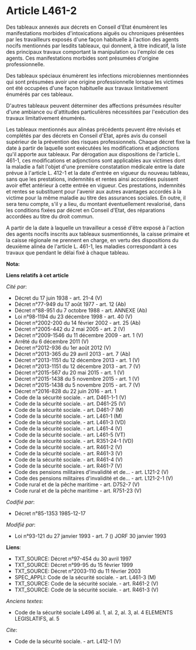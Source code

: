# Article L461-2

Des tableaux annexés aux décrets en Conseil d'Etat énumèrent les manifestations morbides d'intoxications aiguës ou chroniques
présentées par les travailleurs exposés d'une façon habituelle à l'action des agents nocifs mentionnés par lesdits tableaux,
qui donnent, à titre indicatif, la liste des principaux travaux comportant la manipulation ou l'emploi de ces agents. Ces
manifestations morbides sont présumées d'origine professionnelle.

Des tableaux spéciaux énumèrent les infections microbiennes mentionnées qui sont présumées avoir une origine professionnelle
lorsque les victimes ont été occupées d'une façon habituelle aux travaux limitativement énumérés par ces tableaux. 

D'autres tableaux peuvent déterminer des affections présumées résulter d'une ambiance ou d'attitudes particulières
nécessitées par l'exécution des travaux limitativement énumérés. 

Les tableaux mentionnés aux alinéas précédents peuvent être révisés et complétés par des décrets en Conseil d'Etat, après
avis du conseil supérieur de la prévention des risques professionnels. Chaque décret fixe la date à partir de laquelle sont
exécutées les modifications et adjonctions qu'il apporte aux tableaux. Par dérogation aux dispositions de l'article L. 461-1,
ces modifications et adjonctions sont applicables aux victimes dont la maladie a fait l'objet d'une première constatation
médicale entre la date prévue à l'article L. 412-1 et la date d'entrée en vigueur du nouveau tableau, sans que les
prestations, indemnités et rentes ainsi accordées puissent avoir effet antérieur à cette entrée en vigueur. Ces prestations,
indemnités et rentes se substituent pour l'avenir aux autres avantages accordés à la victime pour la même maladie au titre
des assurances sociales. En outre, il sera tenu compte, s'il y a lieu, du montant éventuellement revalorisé, dans les
conditions fixées par décret en Conseil d'Etat, des réparations accordées au titre du droit commun. 

A partir de la date à laquelle un travailleur a cessé d'être exposé à l'action des agents nocifs inscrits aux tableaux
susmentionnés, la caisse primaire et la caisse régionale ne prennent en charge, en vertu des dispositions du deuxième alinéa
de l'article L. 461-1, les maladies correspondant à ces travaux que pendant le délai fixé à chaque tableau.

**Nota:**



**Liens relatifs à cet article**

_Cité par_:

  - Décret du 17 juin 1938 - art. 21-4 (V)
  - Décret n°77-949 du 17 août 1977 - art. 12 (Ab)
  - Décret n°88-951 du 7 octobre 1988 - art. ANNEXE (Ab)
  - Loi n°98-1194 du 23 décembre 1998 - art. 40 (V)
  - Décret n°2002-200 du 14 février 2002 - art. 25 (Ab)
  - Décret n°2005-442 du 2 mai 2005 - art. 2 (V)
  - Décret n°2009-1546 du 11 décembre 2009 - art. 1 (V)
  - Arrêté du 6 décembre 2011 (V)
  - Décret n°2012-936 du 1er août 2012 (V)
  - Décret n°2013-365 du 29 avril 2013 - art. 7 (Ab)
  - Décret n°2013-1151 du 12 décembre 2013 - art. 1 (V)
  - Décret n°2013-1151 du 12 décembre 2013 - art. 7 (V)
  - Décret n°2015-567 du 20 mai 2015 - art. 1 (V)
  - Décret n°2015-1438 du 5 novembre 2015 - art. 1 (V)
  - Décret n°2015-1438 du 5 novembre 2015 - art. 7 (V)
  - Décret n°2016-828 du 22 juin 2016 - art. 1
  - Code de la sécurité sociale. - art. D461-1-1 (V)
  - Code de la sécurité sociale. - art. D461-25 (V)
  - Code de la sécurité sociale. - art. D461-7 (M)
  - Code de la sécurité sociale. - art. L461-1 (M)
  - Code de la sécurité sociale. - art. L461-3 (VD)
  - Code de la sécurité sociale. - art. L461-4 (V)
  - Code de la sécurité sociale. - art. L461-5 (VT)
  - Code de la sécurité sociale. - art. R351-24-1 (VD)
  - Code de la sécurité sociale. - art. R461-2 (V)
  - Code de la sécurité sociale. - art. R461-3 (V)
  - Code de la sécurité sociale. - art. R461-4 (V)
  - Code de la sécurité sociale. - art. R461-7 (V)
  - Code des pensions militaires d'invalidité et de... - art. L121-2 (V)
  - Code des pensions militaires d'invalidité et de... - art. L121-2-1 (V)
  - Code rural et de la pêche maritime - art. D752-7 (V)
  - Code rural et de la pêche maritime - art. R751-23 (V)

_Codifié par_:

  - Décret n°85-1353 1985-12-17

_Modifié par_:

  - Loi n°93-121 du 27 janvier 1993 - art. 7 () JORF 30 janvier 1993

**Liens**:

  - TXT_SOURCE: Décret n°97-454 du 30 avril 1997
  - TXT_SOURCE: Décret n°99-95 du 15 février 1999
  - TXT_SOURCE: Décret n°2003-110 du 11 février 2003
  - SPEC_APPLI: Code de la sécurité sociale. - art. L461-3 (M)
  - TXT_SOURCE: Code de la sécurité sociale. - art. R461-2 (V)
  - TXT_SOURCE: Code de la sécurité sociale. - art. R461-3 (V)

_Anciens textes_:

  - Code de la sécurité sociale L496 al. 1, al. 2, al. 3, al. 4 ELEMENTS LEGISLATIFS, al. 5

_Cite_:

  - Code de la sécurité sociale. - art. L412-1 (V)
